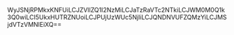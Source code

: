 WyJSNjRPMkxKNFUiLCJZVllZQ1I2NzMiLCJaTzRaVTc2NTkiLCJWM0M0Q1k3Q0wiLCI5UkxHUTRZNUoiLCJPUjUzWUc5NjIiLCJQNDNVUFZQMzYiLCJMSjdVTzVMNlEiXQ==